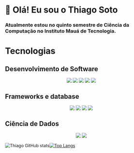 # 👋 Olá! Eu sou o Thiago Soto 

### Atualmente estou no quinto semestre de  Ciência da Computação no Instituto Mauá de Tecnologia.


# Tecnologias 
## Desenvolvimento de Software

<div align="center">
  <img src="https://img.shields.io/badge/JavaScript-F7DF1E?style=for-the-badge&logo=javascript&logoColor=black"/>
  <img src="https://img.shields.io/badge/Python-3776AB?style=for-the-badge&logo=python&logoColor=white"/>
  <img src="https://img.shields.io/badge/Java-ED8B00?style=for-the-badge&logo=openjdk&logoColor=white"/>
  <img src="https://img.shields.io/badge/HTML5-E34F26?style=for-the-badge&logo=html5&logoColor=white"/>
  <img src="https://img.shields.io/badge/CSS3-1572B6?style=for-the-badge&logo=css3&logoColor=white"/>
</div>

## Frameworks e database
<div align="center">
<img src="https://img.shields.io/badge/React_Native-20232A?style=for-the-badge&logo=react&logoColor=61DAFB"/>
<img src="https://img.shields.io/badge/MySQL-00000F?style=for-the-badge&logo=mysql&logoColor=white"/>
<img src="https://img.shields.io/badge/React-20232A?style=for-the-badge&logo=react&logoColor=61DAF"/>
<img src="https://img.shields.io/badge/Bootstrap-563D7C?style=for-the-badge&logo=bootstrap&logoColor=white"/>

</div>

## Ciência de Dados
<div align="center">
<img src="https://img.shields.io/badge/Python-3776AB?style=for-the-badge&logo=python&logoColor=white"/>
<img src="https://img.shields.io/badge/R-276DC3?style=for-the-badge&logo=r&logoColor=white"/>
</div>

![Thiago GitHub stats](https://github-readme-stats.vercel.app/api?username=ThiagoSoto&show_icons=true&theme=tokyonight)[![Top Langs](https://github-readme-stats.vercel.app/api/top-langs/?username=ThiagoSoto&layout=compact)](https://github.com/ThiagoSoto/github-readme-stats)
